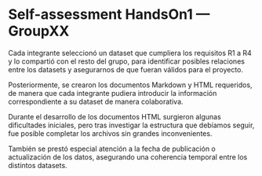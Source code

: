 # Self-assessment HandsOn1 — GroupXX

Cada integrante seleccionó un dataset que cumpliera los requisitos R1 a R4 y lo compartió con el resto del grupo, para identificar posibles relaciones entre los datasets y asegurarnos de que fueran válidos para el proyecto.  

Posteriormente, se crearon los documentos Markdown y HTML requeridos, de manera que cada integrante pudiera introducir la información correspondiente a su dataset de manera colaborativa.  

Durante el desarrollo de los documentos HTML surgieron algunas dificultades iniciales, pero tras investigar la estructura que debíamos seguir, fue posible completar los archivos sin grandes inconvenientes.

También se prestó especial atención a la fecha de publicación o actualización de los datos, asegurando una coherencia temporal entre los distintos datasets.
